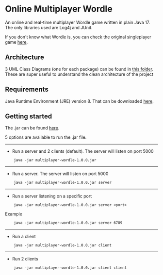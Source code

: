 # Online Multiplayer Wordle
An online and real-time multiplayer Wordle game written in plain Java 17. The only libraries used are Log4j and JUnit.

If you don't know what Wordle is, you can check the original singleplayer game [here](https://www.nytimes.com/games/wordle/index.html).

## Architecture
3 UML Class Diagrams (one for each package) can be found in [this folder](https://github.com/tizba/multiplayer-wordle/tree/main/UML%20Class%20Diagrams).  
These are super useful to understand the clean architecture of the project

## Requirements
Java Runtime Environment (JRE) version 8. That can be downloaded [here](https://www.java.com/fr/download/manual.jsp).

## Getting started
The .jar can be found [here](https://github.com/tizba/multiplayer-wordle/releases).  

5 options are available to run the .jar file. 
___
- Run a server and 2 clients (default). The server will listen on port 5000
```
    java -jar multiplayer-wordle-1.0.0.jar
```
___
- Run a server. The server will listen on port 5000
```
    java -jar multiplayer-wordle-1.0.0.jar server
```
___
- Run a server listening on a specific port
```
    java -jar multiplayer-wordle-1.0.0.jar server <port>
```
Example
```
    java -jar multiplayer-wordle-1.0.0.jar server 6789
```
___
- Run a client
```
    java -jar multiplayer-wordle-1.0.0.jar client
```
___
- Run 2 clients
```
    java -jar multiplayer-wordle-1.0.0.jar client client
```
